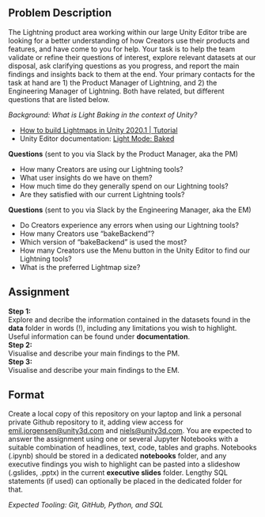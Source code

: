 ## Problem Description

The Lightning product area working within our large Unity Editor tribe are looking for a better understanding of how Creators use their products and features, and have come to you for help. Your task is to help the team validate or refine their questions of interest, explore relevant datasets at our disposal, ask clarifying questions as you progress, and report the main findings and insights back to them at the end. Your primary contacts for the task at hand are 1) the Product Manager of Lightning, and 2) the Engineering Manager of Lightning. Both have related, but different questions that are listed below.

_Background:_
_What is Light Baking in the context of Unity?_

- [How to build Lightmaps in Unity 2020.1 | Tutorial](https://www.youtube.com/watch?v=KJ4fl-KBDR8)
- Unity Editor documentation: [Light Mode: Baked](https://docs.unity3d.com/Manual/LightMode-Baked.html)

**Questions** (sent to you via Slack by the Product Manager, aka the PM)

- How many Creators are using our Lightning tools?
- What user insights do we have on them?
- How much time do they generally spend on our Lightning tools?
- Are they satisfied with our current Lightning tools?

**Questions** (sent to you via Slack by the Engineering Manager, aka the EM)

- Do Creators experience any errors when using our Lightning tools?
- How many Creators use “bakeBackend”?
- Which version of “bakeBackend” is used the most?
- How many Creators use the Menu button in the Unity Editor to find our Lightning tools?
- What is the preferred Lightmap size?

## Assignment

**Step 1:**\
Explore and decribe the information contained in the datasets found in the **data** folder in words (!), including any limitations you wish to highlight. Useful information can be found under **documentation**.\
**Step 2:**\
Visualise and describe your main findings to the PM.\
**Step 3:**\
Visualise and describe your main findings to the EM.

## Format

Create a local copy of this repository on your laptop and link a personal private Github repository to it, adding view access for emil.jorgensen@unity3d.com and niels@unity3d.com. You are expected to answer the assignment using one or several Jupyter Notebooks with a suitable combination of headlines, text, code, tables and graphs. Notebooks (.ipynb) should be stored in a dedicated **notebooks** folder, and any executive findings you wish to highlight can be pasted into a slideshow (.gslides, .pptx) in the current **executive slides** folder. Lengthy SQL statements (if used) can optionally be placed in the dedicated folder for that.

*Expected Tooling: Git, GitHub, Python, and SQL*
